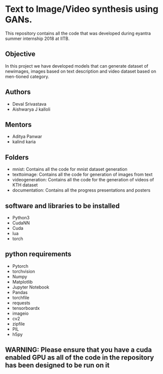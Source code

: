 # Text to Image/Video synthesis using GANs.
This repository contains all the code that was developed during eyantra summer internship 2018 at IITB.

## Objective
In this project we have developed models that can generate dataset of newimages, images based on text description and video dataset based on men-tioned  category.

## Authors 
* Deval Srivastava
* Aishwarya J kalloli

## Mentors
* Aditya Panwar
* kalind karia

## Folders
* mnist: Contains all the code for mnist dataset generation 
* texttoimage: Contains all the code for generation of images from text
* videogeneration: Contains all the code for the generation of videos of KTH dataset
* documentation: Contains all the progress presentations and posters

## software and libraries to be installed
* Python3
* CudaNN
* Cuda
* lua 
* torch 

## python requirements
* Pytorch
* torchvision
* Numpy 
* Matplotlib
* Jupyter Notebook
* Pandas
* torchfile
* requests
* tensorboardx
* imageio
* cv2
* zipfile
* PIL
* h5py

## WARNING: Please ensure that you have a cuda enabled GPU as all of the code in the repository has been designed to be run on it 
